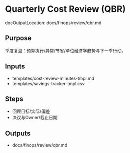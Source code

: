 # Quarterly Cost Review (QBR)

docOutputLocation: docs/finops/review/qbr.md

## Purpose

季度复盘：预算执行/异常/节省/单位经济学趋势与下一季行动。

## Inputs

- templates/cost-review-minutes-tmpl.md
- templates/savings-tracker-tmpl.csv

## Steps

- 回顾目标/实际/偏差
- 决议与Owner/截止日期

## Outputs

- docs/finops/review/qbr.md
